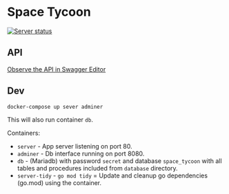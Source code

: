 # Space Tycoon

[![Server status](https://github.com/gdg-garage/space-tycoon/actions/workflows/go-server.yml/badge.svg?branch=master)](https://github.com/gdg-garage/space-tycoon/actions/workflows/go-server.yml)

## API

[Observe the API in Swagger Editor](https://petstore.swagger.io/?url=https://raw.githubusercontent.com/gdg-garage/space-tycoon/master/api/swagger.yaml)

## Dev

```shell
docker-compose up sever adminer
```
This will also run container `db`.

Containers:
* `server` - App server listening on port 80.
* `adminer` - Db interface running on port 8080.
* `db` - (Mariadb) with password `secret` and database `space_tycoon` with all tables and procedures included from `database` directory.
* `server-tidy` - `go mod tidy` = Update and cleanup go dependencies (go.mod) using the container. 

